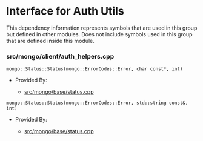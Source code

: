 
# Interface for Auth Utils
This dependency information represents symbols that are used in this group but defined in other modules.  Does not include symbols used in this group that are defined inside this module.

### src/mongo/client/auth\_helpers.cpp

<div></div>

    mongo::Status::Status(mongo::ErrorCodes::Error, char const*, int)

- Provided By:

    - [src/mongo/base/status.cpp](../../../../utilities/base\_utilites)

<div></div>

    mongo::Status::Status(mongo::ErrorCodes::Error, std::string const&, int)

- Provided By:

    - [src/mongo/base/status.cpp](../../../../utilities/base\_utilites)
